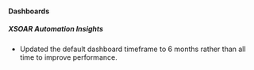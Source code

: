 
#### Dashboards

##### XSOAR Automation Insights

- Updated the default dashboard timeframe to 6 months rather than all time to improve performance.
